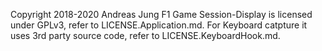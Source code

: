Copyright 2018-2020 Andreas Jung
F1 Game Session-Display is licensed under GPLv3, refer to LICENSE.Application.md.
For Keyboard catpture it uses 3rd party source code, refer to LICENSE.KeyboardHook.md.

